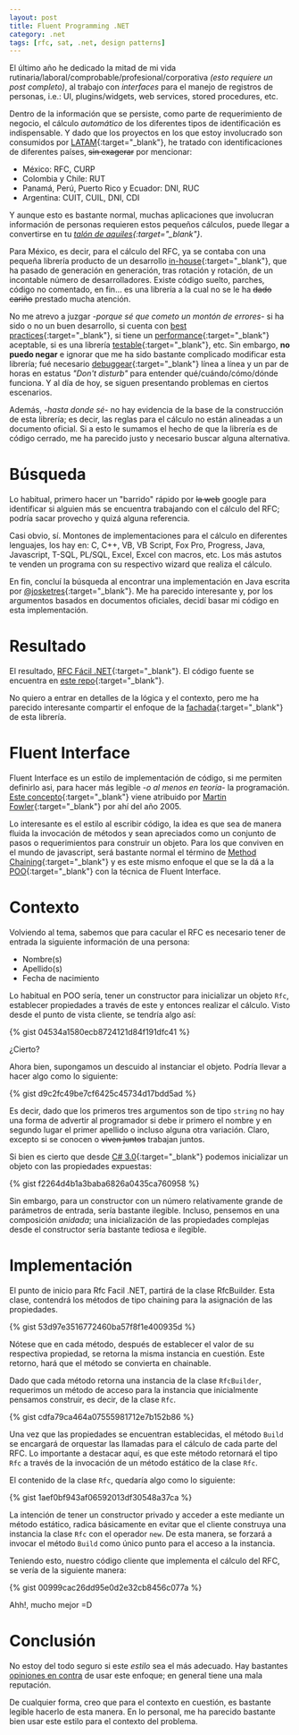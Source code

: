 ```yaml
---
layout: post
title: Fluent Programming .NET
category: .net
tags: [rfc, sat, .net, design patterns]
---
```


El último año he dedicado la mitad de mi vida rutinaria/laboral/comprobable/profesional/corporativa *(esto requiere un post completo)*, al trabajo con *interfaces* para el manejo de registros de personas, i.e.: UI, plugins/widgets, web services, stored procedures, etc.

Dentro de la información que se persiste, como parte de requerimiento de negocio, el cálculo *automático* de los diferentes tipos de identificación es indispensable. Y dado que los proyectos en los que estoy involucrado son consumidos por [LATAM](https://en.wikipedia.org/wiki/Latin_America){:target="_blank"}, he tratado con identificaciones de diferentes países, <del>sin exagerar</del> por mencionar:

  - México: RFC, CURP
  - Colombia y Chile: RUT
  - Panamá, Perú, Puerto Rico y Ecuador: DNI, RUC
  - Argentina: CUIT, CUIL, DNI, CDI

Y aunque esto es bastante normal, muchas aplicaciones que involucran información de personas requieren estos pequeños cálculos, puede llegar a convertirse en tu *[talón de aquiles](https://es.wikipedia.org/wiki/Tal%C3%B3n_de_Aquiles){:target="_blank"}*.

Para México, es decir, para el cálculo del RFC, ya se contaba con una pequeña librería producto de un desarrollo [in-house](https://en.wikipedia.org/wiki/In-house_software){:target="_blank"}, que ha pasado de generación en generación, tras rotación y rotación, de un incontable número de desarrolladores. Existe código suelto, parches, código no comentado, en fin... es una librería a la cual no se le ha <del>dado cariño</del> prestado mucha atención.

No me atrevo a juzgar *-porque sé que cometo un montón de errores-* si ha sido o no un buen desarrollo, si cuenta con [best practices](https://en.wikipedia.org/wiki/Best_coding_practices){:target="_blank"}, si tiene un [performance](https://en.wikipedia.org/wiki/Software_performance_testing){:target="_blank"} aceptable, si es una librería  [testable](https://en.wikipedia.org/wiki/Software_testability){:target="_blank"}, etc. Sin embargo, **no puedo negar** e ignorar que me ha sido bastante complicado modificar esta librería; fué necesario [debuggear](https://en.wikipedia.org/wiki/Debugging){:target="_blank"} línea a línea y un par de horas en estatus *"Don't disturb"* para entender qué/cuándo/cómo/dónde funciona. Y al día de hoy, se siguen presentando problemas en ciertos escenarios.

Además, *-hasta donde sé-* no hay evidencia de la base de la construcción de esta librería; es decir, las reglas para el cálculo no están alineadas a un documento oficial. Si a esto le sumamos el hecho de que la librería es de código cerrado, me ha parecido justo y necesario buscar alguna alternativa.

# Búsqueda
Lo habitual, primero hacer un "barrido" rápido por <del>la web</del> google para identificar si alguien más se encuentra trabajando con el cálculo del RFC; podría sacar provecho y quizá alguna referencia.

Casi obvio, sí. Montones de implementaciones para el cálculo en diferentes lenguajes, los hay en: C, C++, VB, VB Script, Fox Pro, Progress, Java, Javascript, T-SQL, PL/SQL, Excel, Excel con macros, etc. Los más astutos te venden un programa con su respectivo wizard que realiza el cálculo.

En fin, concluí la búsqueda al encontrar una implementación en Java escrita por [@josketres](https://twitter.com/josketres){:target="_blank"}. Me ha parecido interesante y, por los argumentos basados en documentos oficiales, decidí basar mi código en esta implementación.

# Resultado
El resultado, [RFC Fácil .NET](http://migsalazar.com/RfcFacil/){:target="_blank"}. El código fuente se encuentra en [este repo](https://github.com/migsalazar/RfcFacil){:target="_blank"}.

No quiero a entrar en detalles de la lógica y el contexto, pero me ha parecido interesante compartir el enfoque de la [fachada](https://en.wikipedia.org/wiki/Facade_pattern){:target="_blank"} de esta librería.

# Fluent Interface
Fluent Interface es un estilo de implementación de código, si me permiten definirlo asi, para hacer más legible *-o al menos en teoría-* la programación. [Este concepto](http://martinfowler.com/bliki/FluentInterface.html){:target="_blank"} viene atribuido por [Martin Fowler](http://martinfowler.com/){:target="_blank"} por ahí del año 2005.

Lo interesante es el estilo al escribir código, la idea es que sea de manera fluida la invocación de métodos y sean apreciados como un conjunto de pasos o requerimientos para construir un objeto. Para los que conviven en el mundo de javascript, será bastante normal el término de [Method Chaining](https://en.wikipedia.org/wiki/Method_chaining){:target="_blank"} y es este mismo enfoque el que se la dá a la [POO](https://es.wikipedia.org/wiki/Programaci%C3%B3n_orientada_a_objetos){:target="_blank"} con la técnica de Fluent Interface.

# Contexto
Volviendo al tema, sabemos que para cacular el RFC es necesario tener de entrada la siguiente información de una persona:

- Nombre(s)
- Apellido(s)
- Fecha de nacimiento

Lo habitual en POO sería, tener un constructor para inicializar un objeto `Rfc`, establecer propiedades a través de este y entonces realizar el cálculo. Visto desde el punto de vista cliente, se tendría algo así:

{% gist 04534a1580ecb8724121d84f191dfc41 %}

¿Cierto?

Ahora bien, supongamos un descuido al instanciar el objeto. Podría llevar a hacer algo como lo siguiente:

{% gist d9c2fc49be7cf6425c45734d17bdd5ad %}

Es decir, dado que los primeros tres argumentos son de tipo `string` no hay una forma de advertir al programador si debe ir primero el nombre y en segundo lugar el primer apellido o incluso alguna otra variación. Claro, excepto si se conocen o <del>viven juntos</del> trabajan juntos.

Si bien es cierto que desde [C# 3.0](https://msdn.microsoft.com/en-us/library/bb308966.aspx#csharp3.0overview_topic13){:target="_blank"} podemos inicializar un objeto con las propiedades expuestas:

{% gist f2264d4b1a3baba6826a0435ca760958 %}

Sin embargo, para un constructor con un número relativamente grande de parámetros de entrada, sería bastante ilegible. Incluso, pensemos en una composición *anidada*; una inicialización de las propiedades complejas desde el constructor sería bastante tediosa e ilegible.

# Implementación
El punto de inicio para Rfc Facil .NET, partirá de la clase RfcBuilder. Esta clase, contendrá los métodos de tipo chaining para la asignación de las propiedades.

{% gist 53d97e3516772460ba57f8f1e400935d %}

Nótese que en cada método, después de establecer el valor de su respectiva propiedad, se retorna la misma instancia en cuestión. Este retorno, hará que el método se convierta en chainable.

Dado que cada método retorna una instancia de la clase `RfcBuilder`, requerimos un método de acceso para la instancia que inicialmente pensamos construir, es decir, de la clase `Rfc`.

{% gist cdfa79ca464a07555981712e7b152b86 %}

Una vez que las propiedades se encuentran establecidas, el método `Build` se encargará de orquestar las llamadas para el cálculo de cada parte del RFC. Lo importante a destacar aquí, es que este método retornará el tipo `Rfc` a través de la invocación de un método estático de la clase `Rfc`.

El contenido de la clase `Rfc`, quedaría algo como lo siguiente:

{% gist 1aef0bf943af06592013df30548a37ca %}

La intención de tener un constructor privado y acceder a este mediante un método estático, radica básicamente en evitar que el cliente construya una instancia la clase `Rfc` con el operador `new`. De esta manera, se forzará a invocar el método `Build` como único punto para el acceso a la instancia.

Teniendo esto, nuestro código cliente que implementa el cálculo del RFC, se vería de la siguiente manera:

{% gist 00999cac26dd95e0d2e32cb8456c077a %}

Ahh!, mucho mejor =D

# Conclusión
No estoy del todo seguro si este *estilo* sea el más adecuado. Hay bastantes [opiniones en contra](https://ocramius.github.io/blog/fluent-interfaces-are-evil/) de usar este enfoque; en general tiene una mala reputación.

De cualquier forma, creo que para el contexto en cuestión, es bastante legible hacerlo de esta manera. En lo personal, me ha parecido bastante bien usar este estilo para el contexto del problema.
